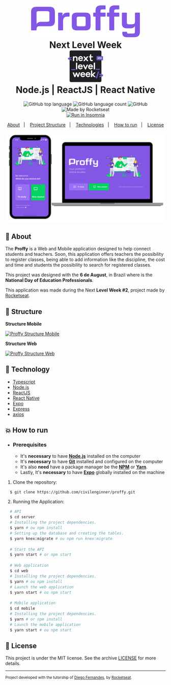 <h1 align="center">
   <img alt="Proffy" src=".github/logo.svg" height="100px" />
    <br>Next Level Week <br/>
    <img alt="Next" src=".github/next.svg" height="100px" />
    <br>
    Node.js | ReactJS | React Native
</h1>

<p align="center">
  <img alt="GitHub top language" src="https://img.shields.io/github/languages/top/civilenginner/Proffy?style=flat-square">
  <img alt="GitHub language count" src="https://img.shields.io/github/languages/count/civilenginner/Proffy?style=flat-square">
  <img alt="GitHub" src="https://img.shields.io/github/license/civilenginner/Proffy?style=flat-square"> 
  <img alt="Made by Rocketseat" src="https://img.shields.io/badge/made%20by-Rocketseat-%237519C1?style=flat-square"><br/>
<a href="https://insomnia.rest/run/?label=&uri=https%3A%2F%2Fgithub.com%2Fcivilenginner%2FProffy%2Fblob%2Fmaster%2F.github%2FInsomnia_proffy.json" target="_blank"><img src="https://insomnia.rest/images/run.svg" alt="Run in Insomnia"></a>
</p>
<p align="center">
  <a href="#bookmark-about">About</a>&nbsp;&nbsp;&nbsp;|&nbsp;&nbsp;&nbsp;
  <a href="#construction_worker-structure">Project Structure</a>&nbsp;&nbsp;&nbsp;|&nbsp;&nbsp;&nbsp;
  <a href="#rocket-technology">Technologies</a>&nbsp;&nbsp;&nbsp;|&nbsp;&nbsp;&nbsp;
  <a href="#boom-how-to-run">How to run</a>&nbsp;&nbsp;&nbsp;|&nbsp;&nbsp;&nbsp;
  <a href="#memo-license">License</a>
</p>

<p align="center">
  <img alt="design project" width="650px" src="./.github/design.png" />
<p>

## :bookmark: About

The **Proffy** is a Web and Mobile application designed to help connect students and teachers. Soon, this application offers teachers the possibility to register classes, being able to add information like the discipline, the cost and time and students the possibility to search for registered classes.
  
This project was designed with the **6 de August**, in Brazil where is the **National Day of Education Professionals**.
  
This application was made during the Next **Level Week #2**, project made by [Rocketseat](https://rocketseat.com.br/).

## :construction_worker: Structure


**Structure Mobile**

[![Proffy Structure Mobile ](https://user-images.githubusercontent.com/49798275/97535450-6d0a9480-199a-11eb-8c2b-27a520ab946a.gif)](https://www.figma.com/file/Img69KhULXdSJ0Mxq0CqhE/Proffy-Mobile-Structure?node-id=0%3A1)

**Structure Web**

[![Proffy Structure Web ](https://user-images.githubusercontent.com/49798275/97535557-93c8cb00-199a-11eb-9178-845420b42d5e.gif)](https://www.figma.com/file/y9lz2EajK3IPn19Zy1ZxTZ/Proffy-Web-Structure?node-id=0%3A1)
## :rocket: Technology

-  [Typescript](https://www.typescriptlang.org/)
-  [Node.js](https://nodejs.org/en/)
-  [ReactJS](https://reactjs.org/)
-  [React Native](http://facebook.github.io/react-native/)
-  [Expo](https://expo.io/)
-  [Express](https://expressjs.com/)
-  [axios](https://github.com/axios/axios)

## :boom: How to run

- ### **Prerequisites**

  - It's **necessary** to have **[Node.js](https://nodejs.org/en/)** installed on the computer
  - It's  **necessary** to have  **[Git](https://git-scm.com/)** installed and configured on the computer
  - It's also **need** have a package manager be the **[NPM](https://www.npmjs.com/)** or **[Yarn](https://yarnpkg.com/)**.
  - Lastly, It's **necessary** to have **[Expo](https://expo.io/)** globally installed on the machine

1. Clone the repository:

```sh
  $ git clone https://github.com/civilenginner/proffy.git
```

2. Running the Application:

```sh
  # API
  $ cd server
  # Installing the project dependencies.
  $ yarn # ou npm install
  # Setting up the database and creating the tables.
  $ yarn knex:migrate # ou npm run knex:migrate

  # Start the API
  $ yarn start # or npm start

  # Web application
  $ cd web
  # Installing the project dependencies.
  $ yarn # ou npm install
  # Launch the web application
  $ yarn start # ou npm start

  # Mobile application
  $ cd mobile
  # Installing the project dependencies.
  $ yarn # or npm install
  # Launch the mobile application
  $ yarn start # ou npm start
```


## :memo: License

This project is under the MIT license. See the archive [LICENSE](LICENSE.md) for more details.

---
<sup>Project developed with the tutorship of [Diego Fernandes](https://github.com/diego3g), by [Rocketseat](rocketseat.com.br).</sup>
